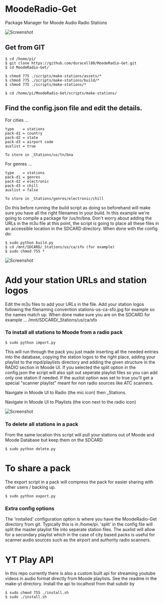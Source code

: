 # MoodeRadio-Get
Package Manager for Moode Audio Radio Stations

![Screenshot](https://github.com/duracell80/MoodeRadio-Get/blob/master/packs/images/001.jpg?raw=true)

## Get from GIT

```
$ cd /home/pi/
$ git clone https://github.com/duracell80/MoodeRadio-Get.git
$ cd MoodeRadio-Get/
```

```
$ chmod 775 ./scripts/make-stations/assets/*
$ chmod 775 ./scripts/make-stations/build/*
$ chmod 775 ./scripts/make-stations/*

$ cd /home/pi/MoodeRadio-Get/scripts/make-stations/
```

## Find the config.json file and edit the details.

For cities ...

```
type	= stations
pack-d1 = country
pack-d2 = state
pack-d3 = airport code
auxlist = true

To store in _Stations/us/tn/bna
```

For genres ...

```
type	= stations
pack-d1 = genres
pack-d2 = electronic
pack-d3 = chill
auxlist = false

To store in _Stations/genres/electronic/chill
```

Do this before running the build script as doing so beforehand will make sure you have all the right  filenames in your build. In this example we're going to compile a package for /us/tn/bna. Don't worry about adding the URLs in the m3u file at this point, the script is going to place all these  files in an accessible location in the SDCARD directory. When done with the config do:

```
$ sudo python build.py
$ cd /mnt/SDCARD/_Stations/us/ca/sfo (for example)
$ sudo chmod 755 *

```

![Screenshot](https://github.com/duracell80/MoodeRadio-Get/blob/master/packs/images/004.jpg?raw=true)

# Add your station URLs and station logos
Edit the m3u files to add your URLs in the file. Add your station logos following the filenaming convention stations-us-ca-sfo.jpg for example so the names match up. When done make sure you are on the SDCARD for example ... /mnt/SDCARD/_Stations/us/ca/sfo

### To install all stations to Moode from a radio pack

```$ sudo python import.py```

This will run through the pack you just made inserting all the needed entries into the database, copying the station logos to the right place, adding your playlist to the mpd/playlists directory and adding the given structure in the RADIO section in Moode UI. If you selected the split option in the config.json the script will also spit out seperate playlist files so you can add only one station if needed. If the auxlist option was set to true you'll get a special "scanner playlist" meant for non radio sources like ATC scanners.

Navigate in Moode UI to Radio (the mic icon) then _Stations.

Navigate in Moode UI to Playlists (the icon next to the radio icon)

![Screenshot](https://github.com/duracell80/MoodeRadio-Get/blob/master/packs/images/002.jpg?raw=true)



### To delete all stations in a pack
From the same location this script will pull your stations out of Moode and Moode Database but keep them on the SDCARD

```$ sudo python delete.py ```

# To share a pack
The export script in a pack will compress the pack for easier sharing with other users / backing up.

```$ sudo python export.py```

### Extra config options
The 'installed' configuration option is where you have the MoodeRadio-Get directory from git. Typically this is in /home/pi. 'split' in the config file will split the master playlist file into seperate station files. The auxlist will allow for a secondary playlist which in the case of city based packs is useful for scanner audio sources such as the airport and authority radio scanners.






# YT Play API

In this repo currently there is also a custom built api for streaming youtube videos in audio format directly from Moode playlists. See the readme in the make-yt directory. Install the api to localhost from that subdir by
```
$ sudo chmod 755 ./install.sh
$ sudo ./install.sh
```
